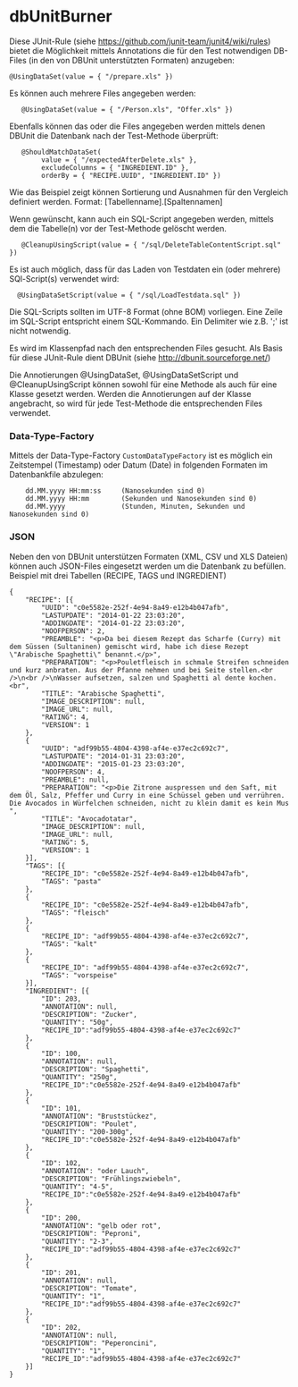 # dbUnitBurner

Diese JUnit-Rule (siehe https://github.com/junit-team/junit4/wiki/rules) bietet die Möglichkeit mittels Annotations die für den Test notwendigen DB-Files (in den von DBUnit unterstützten Formaten) anzugeben:
   ```
   @UsingDataSet(value = { "/prepare.xls" })
   ```
   
Es können auch mehrere Files angegeben werden:
```
   @UsingDataSet(value = { "/Person.xls", "Offer.xls" })
```
Ebenfalls können das oder die Files angegeben werden mittels denen DBUnit die Datenbank nach der Test-Methode überprüft:
```
   @ShouldMatchDataSet(
        value = { "/expectedAfterDelete.xls" },
        excludeColumns = { "INGREDIENT.ID" },
        orderBy = { "RECIPE.UUID", "INGREDIENT.ID" })
```
Wie das Beispiel zeigt können Sortierung und Ausnahmen für den Vergleich definiert werden. Format: [Tabellenname].[Spaltennamen]
 
Wenn gewünscht, kann auch ein SQL-Script angegeben werden, mittels dem die Tabelle(n) vor der Test-Methode gelöscht werden.
```
   @CleanupUsingScript(value = { "/sql/DeleteTableContentScript.sql" })
```
Es ist auch möglich, dass für das Laden von Testdaten ein (oder mehrere) SQl-Script(s) verwendet wird:
```
  @UsingDataSetScript(value = { "/sql/LoadTestdata.sql" })
```
Die SQL-Scripts sollten im UTF-8 Format (ohne BOM) vorliegen. Eine Zeile im SQL-Script entspricht einem SQL-Kommando. Ein Delimiter wie z.B. ';' ist nicht notwendig.

Es wird im Klassenpfad nach den entsprechenden Files gesucht.
Als Basis für diese JUnit-Rule dient DBUnit (siehe http://dbunit.sourceforge.net/)

Die Annotierungen @UsingDataSet, @UsingDataSetScript und @CleanupUsingScript können sowohl für eine Methode als auch für eine Klasse gesetzt werden. Werden die Annotierungen auf der Klasse angebracht, so wird für jede Test-Methode die entsprechenden Files verwendet.

### Data-Type-Factory
Mittels der Data-Type-Factory ```CustomDataTypeFactory``` ist es möglich ein Zeitstempel (Timestamp) oder Datum (Date) in folgenden Formaten im Datenbankfile abzulegen:
```
    dd.MM.yyyy HH:mm:ss     (Nanosekunden sind 0)
    dd.MM.yyyy HH:mm        (Sekunden und Nanosekunden sind 0)
    dd.MM.yyyy              (Stunden, Minuten, Sekunden und Nanosekunden sind 0)
```
### JSON
Neben den von DBUnit unterstützen Formaten (XML, CSV und XLS Dateien) können auch JSON-Files eingesetzt werden um die Datenbank zu befüllen.
Beispiel mit drei Tabellen (RECIPE, TAGS und INGREDIENT)
```
{
	"RECIPE": [{
		"UUID": "c0e5582e-252f-4e94-8a49-e12b4b047afb",
		"LASTUPDATE": "2014-01-22 23:03:20",
		"ADDINGDATE": "2014-01-22 23:03:20",
		"NOOFPERSON": 2,
		"PREAMBLE": "<p>Da bei diesem Rezept das Scharfe (Curry) mit dem Süssen (Sultaninen) gemischt wird, habe ich diese Rezept \"Arabische Spaghetti\" benannt.</p>",
		"PREPARATION": "<p>Pouletfleisch in schmale Streifen schneiden und kurz anbraten. Aus der Pfanne nehmen und bei Seite stellen.<br />\n<br />\nWasser aufsetzen, salzen und Spaghetti al dente kochen.<br",
		"TITLE": "Arabische Spaghetti",
		"IMAGE_DESCRIPTION": null,
		"IMAGE_URL": null,
		"RATING": 4,
		"VERSION": 1
	},
	{
		"UUID": "adf99b55-4804-4398-af4e-e37ec2c692c7",
		"LASTUPDATE": "2014-01-31 23:03:20",
		"ADDINGDATE": "2015-01-23 23:03:20",
		"NOOFPERSON": 4,
		"PREAMBLE": null,
		"PREPARATION": "<p>Die Zitrone auspressen und den Saft, mit dem Öl, Salz, Pfeffer und Curry in eine Schüssel geben und verrühren. Die Avocados in Würfelchen schneiden, nicht zu klein damit es kein Mus ",
		"TITLE": "Avocadotatar",
		"IMAGE_DESCRIPTION": null,
		"IMAGE_URL": null,
		"RATING": 5,
		"VERSION": 1
	}],
	"TAGS": [{
		"RECIPE_ID": "c0e5582e-252f-4e94-8a49-e12b4b047afb",
		"TAGS": "pasta"
	},
	{
		"RECIPE_ID": "c0e5582e-252f-4e94-8a49-e12b4b047afb",
		"TAGS": "fleisch"
	},
	{
		"RECIPE_ID": "adf99b55-4804-4398-af4e-e37ec2c692c7",
		"TAGS": "kalt"
	},
	{
		"RECIPE_ID": "adf99b55-4804-4398-af4e-e37ec2c692c7",
		"TAGS": "vorspeise"
	}],
	"INGREDIENT": [{
		"ID": 203,
		"ANNOTATION": null,
		"DESCRIPTION": "Zucker",
		"QUANTITY": "50g",
		"RECIPE_ID":"adf99b55-4804-4398-af4e-e37ec2c692c7" 
	},
	{
		"ID": 100,
		"ANNOTATION": null,
		"DESCRIPTION": "Spaghetti",
		"QUANTITY": "250g",
		"RECIPE_ID":"c0e5582e-252f-4e94-8a49-e12b4b047afb" 
	},
	{
		"ID": 101,
		"ANNOTATION": "Bruststückez",
		"DESCRIPTION": "Poulet",
		"QUANTITY": "200-300g",
		"RECIPE_ID":"c0e5582e-252f-4e94-8a49-e12b4b047afb" 
	},
	{
		"ID": 102,
		"ANNOTATION": "oder Lauch",
		"DESCRIPTION": "Frühlingszwiebeln",
		"QUANTITY": "4-5",
		"RECIPE_ID":"c0e5582e-252f-4e94-8a49-e12b4b047afb" 
	},
	{
		"ID": 200,
		"ANNOTATION": "gelb oder rot",
		"DESCRIPTION": "Peproni",
		"QUANTITY": "2-3",
		"RECIPE_ID":"adf99b55-4804-4398-af4e-e37ec2c692c7" 
	},
	{
		"ID": 201,
		"ANNOTATION": null,
		"DESCRIPTION": "Tomate",
		"QUANTITY": "1",
		"RECIPE_ID":"adf99b55-4804-4398-af4e-e37ec2c692c7" 
	},
	{
		"ID": 202,
		"ANNOTATION": null,
		"DESCRIPTION": "Peperoncini",
		"QUANTITY": "1",
		"RECIPE_ID":"adf99b55-4804-4398-af4e-e37ec2c692c7" 
	}]
}
```

